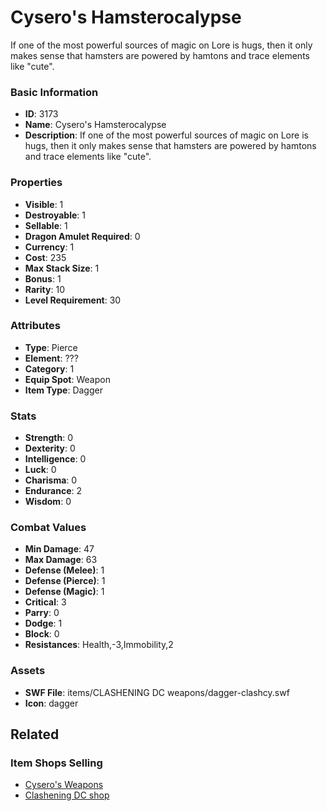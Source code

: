 # Cysero's Hamsterocalypse

If one of the most powerful sources of magic on Lore is hugs, then it only makes sense that hamsters are powered by hamtons and trace elements like "cute". 

### Basic Information

- **ID**: 3173
- **Name**: Cysero&#039;s Hamsterocalypse
- **Description**: If one of the most powerful sources of magic on Lore is hugs, then it only makes sense that hamsters are powered by hamtons and trace elements like &quot;cute&quot;. 

### Properties

- **Visible**: 1
- **Destroyable**: 1
- **Sellable**: 1
- **Dragon Amulet Required**: 0
- **Currency**: 1
- **Cost**: 235
- **Max Stack Size**: 1
- **Bonus**: 1
- **Rarity**: 10
- **Level Requirement**: 30

### Attributes

- **Type**: Pierce
- **Element**: ???
- **Category**: 1
- **Equip Spot**: Weapon
- **Item Type**: Dagger

### Stats

- **Strength**: 0
- **Dexterity**: 0
- **Intelligence**: 0
- **Luck**: 0
- **Charisma**: 0
- **Endurance**: 2
- **Wisdom**: 0

### Combat Values

- **Min Damage**: 47
- **Max Damage**: 63
- **Defense (Melee)**: 1
- **Defense (Pierce)**: 1
- **Defense (Magic)**: 1
- **Critical**: 3
- **Parry**: 0
- **Dodge**: 1
- **Block**: 0
- **Resistances**: Health,-3,Immobility,2

### Assets

- **SWF File**: items/CLASHENING DC weapons/dagger-clashcy.swf
- **Icon**: dagger

## Related

### Item Shops Selling

- [Cysero's Weapons](../item-shops/44-cysero-s-weapons.md)
- [Clashening DC shop](../item-shops/123-clashening-dc-shop.md)

